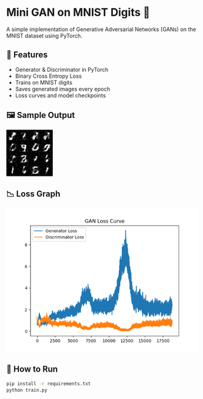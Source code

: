 # Mini GAN on MNIST Digits 🎨

A simple implementation of Generative Adversarial Networks (GANs) on the MNIST dataset using PyTorch.

## 🔧 Features
- Generator & Discriminator in PyTorch
- Binary Cross Entropy Loss
- Trains on MNIST digits
- Saves generated images every epoch
- Loss curves and model checkpoints

## 🖼 Sample Output
![Epoch 10 Output](outputs/epoch_10.png)

## 📉 Loss Graph
![Loss](outputs/loss_curve.png)

## 🚀 How to Run

```bash
pip install -r requirements.txt
python train.py
